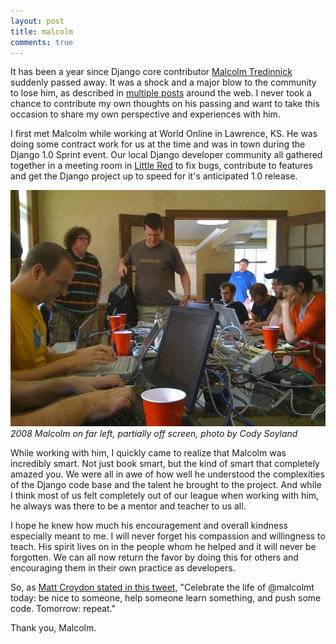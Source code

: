 ```yaml
---
layout: post
title: malcolm
comments: true
---
```


It has been a year since Django core contributor [Malcolm Tredinnick](http://about.me/malcolmt) suddenly passed away. It was a shock and a major blow to the community to lose him, as described in [multiple posts](http://storify.com/adrianholovaty/malcolm-tredinnick-memorial) around the web. I never took a chance to contribute my own thoughts on his passing and want to take this occasion to share my own perspective and experiences with him.

I first met Malcolm while working at World Online in Lawrence, KS. He was doing some contract work for us at the time and was in town during the Django 1.0 Sprint event. Our local Django developer community all gathered together in a meeting room in [Little Red](https://www.flickr.com/photos/ubernostrum/2237046673/) to fix bugs, contribute to features and get the Django project up to speed for it's anticipated 1.0 release. 

![Django Sprint 2008 - World Online](/assets/images/2008-django-sprint-wol.jpg)
_2008 Malcolm on far left, partially off screen, photo by Cody Soyland_

While working with him, I quickly came to realize that Malcolm was incredibly smart. Not just book smart, but the kind of smart that completely amazed you. We were all in awe of how well he understood the complexities of the Django code base and the talent he brought to the project. And while I think most of us felt completely out of our league when working with him, he always was there to be a mentor and teacher to us all.

I hope he knew how much his encouragement and overall kindness especially meant to me. I will never forget his compassion and willingness to teach. His spirit lives on in the people whom he helped and it will never be forgotten. We can all now return the favor by doing this for others and encouraging them in their own practice as developers.

So, as [Matt Croydon stated in this tweet](https://twitter.com/mc/statuses/314013575406571520), "Celebrate the life of @malcolmt today: be nice to someone, help someone learn something, and push some code. Tomorrow: repeat."

Thank you, Malcolm. 